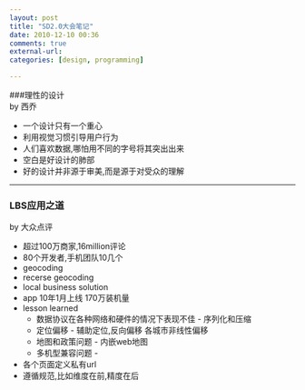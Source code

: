 ```yaml
---
layout: post
title: "SD2.0大会笔记"
date: 2010-12-10 00:36
comments: true
external-url: 
categories: [design, programming]

---
```



###理性的设计  
by 西乔

* 一个设计只有一个重心  
* 利用视觉习惯引导用户行为  
* 人们喜欢数据,哪怕用不同的字号将其突出出来  
* 空白是好设计的肺部  
* 好的设计并非源于审美,而是源于对受众的理解  

---

###  LBS应用之道  
by 大众点评 

* 超过100万商家,16million评论  
* 80个开发者,手机团队10几个  
* geocoding  
* recerse geocoding  
* local business solution  
* app 10年1月上线 170万装机量
* lesson learned  
	* 数据协议在各种网络和硬件的情况下表现不佳 - 序列化和压缩  
	* 定位偏移 - 辅助定位,反向偏移 各城市非线性偏移  
	* 地图和政策问题 - 内嵌web地图  
	* 多机型兼容问题 -
* 各个页面定义私有url  
* 遵循规范,比如维度在前,精度在后
